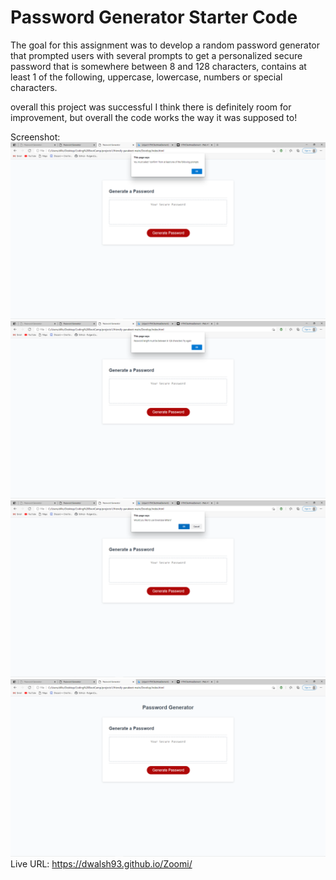 # Password Generator Starter Code

The goal for this assignment was to develop a random password generator that prompted users with several prompts to get a personalized secure password that is somewhere between 8 and 128 characters, contains at least 1 of the following, uppercase, lowercase, numbers or special characters. 

overall this project was successful I think there is definitely room for improvement, but overall the code works the way it was supposed to! 

Screenshot:
![ScreenShot of Current Active Webpage 1](./assets/images/screenshot-6.png "passgen")
![ScreenShot of Current Active Webpage 2](./assets/images/screenshot-7.png "passgen")
![ScreenShot of Current Active Webpage 2](./assets/images/screenshot-8.png "passgen")
![ScreenShot of Current Active Webpage 2](./assets/images/screenshot-11.png "passgen")
Live URL: https://dwalsh93.github.io/Zoomi/
